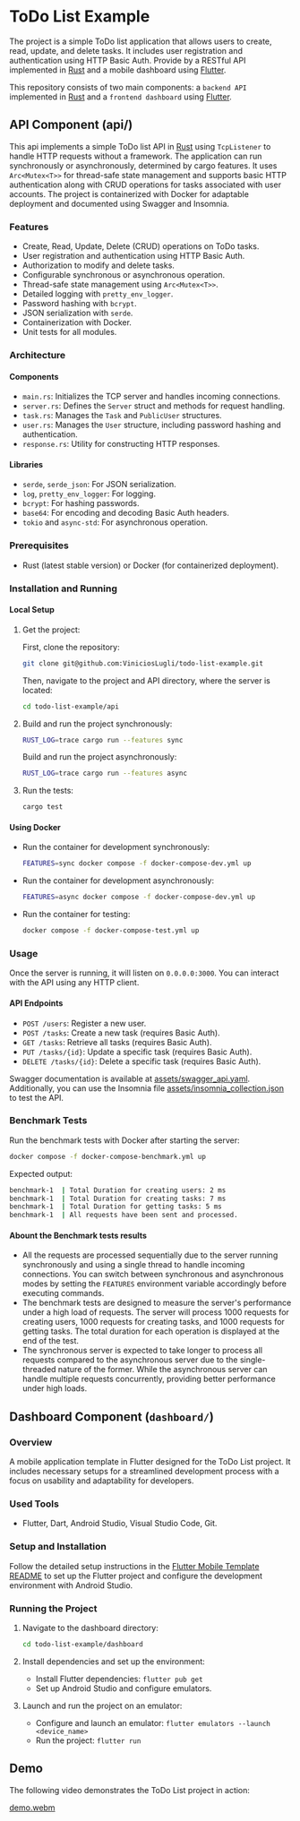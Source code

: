 # ToDo List Example

The project is a simple ToDo list application that allows users to create, read, update, and delete tasks. It includes user registration and authentication using HTTP Basic Auth. Provide by a RESTful API implemented in [Rust](https://www.rust-lang.org/pt-BR) and a mobile dashboard using [Flutter](https://flutter.dev/).

This repository consists of two main components: a `backend API` implemented in [Rust](https://www.rust-lang.org/pt-BR) and a `frontend dashboard` using [Flutter](https://flutter.dev/).

## API Component (api/)

This api implements a simple ToDo list API in [Rust](https://www.rust-lang.org/pt-BR) using `TcpListener` to handle HTTP requests without a framework. The application can run synchronously or asynchronously, determined by cargo features. It uses `Arc<Mutex<T>>` for thread-safe state management and supports basic HTTP authentication along with CRUD operations for tasks associated with user accounts. The project is containerized with Docker for adaptable deployment and documented using Swagger and Insomnia.

### Features

-   Create, Read, Update, Delete (CRUD) operations on ToDo tasks.
-   User registration and authentication using HTTP Basic Auth.
-   Authorization to modify and delete tasks.
-   Configurable synchronous or asynchronous operation.
-   Thread-safe state management using `Arc<Mutex<T>>`.
-   Detailed logging with `pretty_env_logger`.
-   Password hashing with `bcrypt`.
-   JSON serialization with `serde`.
-   Containerization with Docker.
-   Unit tests for all modules.

### Architecture

#### Components

-   `main.rs`: Initializes the TCP server and handles incoming connections.
-   `server.rs`: Defines the `Server` struct and methods for request handling.
-   `task.rs`: Manages the `Task` and `PublicUser` structures.
-   `user.rs`: Manages the `User` structure, including password hashing and authentication.
-   `response.rs`: Utility for constructing HTTP responses.

#### Libraries

-   `serde`, `serde_json`: For JSON serialization.
-   `log`, `pretty_env_logger`: For logging.
-   `bcrypt`: For hashing passwords.
-   `base64`: For encoding and decoding Basic Auth headers.
-   `tokio` and `async-std`: For asynchronous operation.

### Prerequisites

-   Rust (latest stable version) or Docker (for containerized deployment).

### Installation and Running

#### Local Setup

1. Get the project:

    First, clone the repository:

    ```sh
    git clone git@github.com:ViniciosLugli/todo-list-example.git
    ```

    Then, navigate to the project and API directory, where the server is located:

    ```sh
    cd todo-list-example/api
    ```

2. Build and run the project synchronously:

    ```sh
    RUST_LOG=trace cargo run --features sync
    ```

    Build and run the project asynchronously:

    ```sh
    RUST_LOG=trace cargo run --features async
    ```

3. Run the tests:
    ```sh
    cargo test
    ```

#### Using Docker

-   Run the container for development synchronously:

    ```sh
    FEATURES=sync docker compose -f docker-compose-dev.yml up
    ```

-   Run the container for development asynchronously:

    ```sh
    FEATURES=async docker compose -f docker-compose-dev.yml up
    ```

-   Run the container for testing:
    ```sh
    docker compose -f docker-compose-test.yml up
    ```

### Usage

Once the server is running, it will listen on `0.0.0.0:3000`. You can interact with the API using any HTTP client.

#### API Endpoints

-   `POST /users`: Register a new user.
-   `POST /tasks`: Create a new task (requires Basic Auth).
-   `GET /tasks`: Retrieve all tasks (requires Basic Auth).
-   `PUT /tasks/{id}`: Update a specific task (requires Basic Auth).
-   `DELETE /tasks/{id}`: Delete a specific task (requires Basic Auth).

Swagger documentation is available at [assets/swagger_api.yaml](assets/swagger_api.yaml). Additionally, you can use the Insomnia file [assets/insomnia_collection.json](assets/insomnia_collection.json) to test the API.

### Benchmark Tests

Run the benchmark tests with Docker after starting the server:

```sh
docker compose -f docker-compose-benchmark.yml up
```

Expected output:

```sh
benchmark-1  | Total Duration for creating users: 2 ms
benchmark-1  | Total Duration for creating tasks: 7 ms
benchmark-1  | Total Duration for getting tasks: 5 ms
benchmark-1  | All requests have been sent and processed.
```

#### Abount the Benchmark tests results

-   All the requests are processed sequentially due to the server running synchronously and using a single thread to handle incoming connections. You can switch between synchronous and asynchronous modes by setting the `FEATURES` environment variable accordingly before executing commands.
-   The benchmark tests are designed to measure the server's performance under a high load of requests. The server will process 1000 requests for creating users, 1000 requests for creating tasks, and 1000 requests for getting tasks. The total duration for each operation is displayed at the end of the test.
-   The synchronous server is expected to take longer to process all requests compared to the asynchronous server due to the single-threaded nature of the former. While the asynchronous server can handle multiple requests concurrently, providing better performance under high loads.

## Dashboard Component (`dashboard/`)

### Overview

A mobile application template in Flutter designed for the ToDo List project. It includes necessary setups for a streamlined development process with a focus on usability and adaptability for developers.

### Used Tools

-   Flutter, Dart, Android Studio, Visual Studio Code, Git.

### Setup and Installation

Follow the detailed setup instructions in the [Flutter Mobile Template README](https://github.com/ViniciosLugli/flutter-mobile-template) to set up the Flutter project and configure the development environment with Android Studio.

### Running the Project

1. Navigate to the dashboard directory:

    ```sh
    cd todo-list-example/dashboard
    ```

2. Install dependencies and set up the environment:

    - Install Flutter dependencies: `flutter pub get`
    - Set up Android Studio and configure emulators.

3. Launch and run the project on an emulator:
    - Configure and launch an emulator: `flutter emulators --launch <device_name>`
    - Run the project: `flutter run`

## Demo

The following video demonstrates the ToDo List project in action:

[demo.webm](https://github.com/ViniciosLugli/todo-list-example/assets/40807526/ec303809-c90d-404a-9d0f-fa71017f1dfa)
